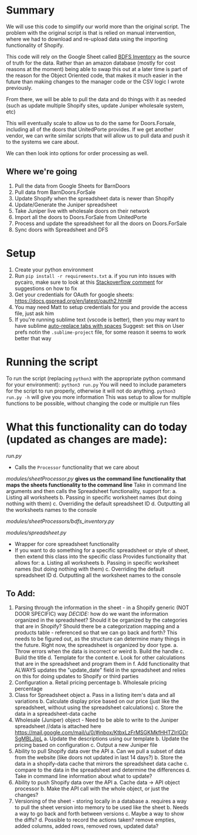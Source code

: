 # Summary
We will use this code to simplify our world more than the original script. The problem with the original script is that is relied on manual intervention, where we had to download and re-upload data using the importing functionality of Shopify.

This code will rely on the Google Sheet called [BDFS Inventory](https://docs.google.com/spreadsheets/d/1RyODmeydoIlMO75xa5wIxHRxqnZWRkDcxWZyp6fK-H8/edit#gid=891609024) as the source of truth for the data. Rather than an amazon database (mostly for cost reasons at the moment) being able to swap this out at a later time is part of the reason for the Object Oriented code, that makes it much easier in the future than making changes to the manager code or the CSV logic I wrote previously.

From there, we will be able to pull the data and do things with it as needed (such as update multiple Shopify sites, update Juniper wholesale system, etc)

This will eventually scale to allow us to do the same for Doors.Forsale, including all of the doors that UnitedPorte provides. If we get another vendor, we can write similar scripts that will allow us to pull data and push it to the systems we care about.

We can then look into options for order processing as well.

## Where we're going
1. Pull the data from Google Sheets for BarnDoors
2. Pull data from BarnDoors.ForSale
3. Update Shopify when the spreadsheet data is newer than Shopify
4. Update/Generate the Juniper spreadsheet
5. Take Juniper live with wholesale doors on their network
6. Import all the doors to Doors.ForSale from UnitedPorte
7. Process and update the spreadsheet for all the doors on Doors.ForSale
8. Sync doors with Spreadsheet and DFS

# Setup
1. Create your python environment
2. Run `pip install -r requirements.txt`
    a. if you run into issues with pycairo, make sure to look at this [Stackoverflow comment](https://stackoverflow.com/a/61164149) for suggestions on how to fix
3. Get your credentials for OAuth for google sheets: https://docs.gspread.org/en/latest/oauth2.html#
4. You may need Matt to setup credentials for you and provide the access file, just ask him
5. If you're running sublime text (vscode is better), then you may want to have sublime [auto-replace tabs with spaces](https://coderwall.com/p/zvyg7a/convert-tabs-to-spaces-on-file-save) Suggest: set this on User prefs notin the `.sublime-project` file, for some reason it seems to work better that way

# Running the script
To run the script (replacing `python3` with the appropriate python command for your environment):
```python3 run.py```
You will need to include parameters for the script to run properly, otherwise it will not do anything.
```python3 run.py -h``` will give you more information
This was setup to allow for multiple functions to be possible, without changing the code or multiple run files


# What this functionality can do today (updated as changes are made):
*run.py*
- Calls the `Processor` functionality that we care about

*modules/sheetProcessor.py*
**gives us the command line functionality that maps the sheets functionality to the command line**
Take in command line arguments and then calls the Spreadsheet functionality, support for:
    a. Listing all worksheets
    b. Passing in specific worksheet names (but doing nothing with them)
    c. Overriding the default spreadsheet ID
    d. Outputting all the worksheets names to the console

*modules/sheetProcessors/bdfs_inventory.py*



*modules/spreadsheet.py*
- Wrapper for core spreadsheet functionality
- If you want to do something for a specific spreadsheet or style of sheet, then extend this class into the specific class
Provides functionality that allows for:
    a. Listing all worksheets
    b. Passing in specific worksheet names (but doing nothing with them)
    c. Overriding the default spreadsheet ID
    d. Outputting all the worksheet names to the console


## To Add:
1. Parsing through the information in the sheet - in a Shopify generic (NOT DOOR SPECIFIC) way
    *DECIDE:* how do we want the information organized in the spreadsheet? Should it be organized by the categories that are in Shopify? Should there be a categorization mapping and a products table - referenced so that we can go back and forth? This needs to be figured out, as the structure can determine many things in the future. Right now, the spreadsheet is organized by door type.
    a. Throw errors when the data is incorrect or weird
    b. Build the handle
    c. Build the title
    d. Template for the content
    e. Look for other calculations that are in the spreadsheet and program them in
    f. Add functionality that ALWAYS updates the "update_date" field in the spreadsheet and relies on this for doing updates to Shopify or third parties
2. Configuration
    a. Retail pricing percentage
    b. Wholesale pricing percentage
3. Class for Spreadsheet object
    a. Pass in a listing item's data and all variations
    b. Calculate display price based on our price (just like the spreadsheet, without using the spreadsheet calculations)
    c. Store the data in a spreadsheet-data cache
4. Wholesale (Juniper) object - Need to be able to write to the Juniper spreadsheet
    //data is attached here https://mail.google.com/mail/u/0/#inbox/KtbxLzFrMSGKMkfHHTZlrlGDrSgMBLJjpL
    a. Update the descriptions using our template
    b. Update the pricing based on configuration
    c. Output a new Juniper file
5. Ability to pull Shopify data over the API
    a. Can we pull a subset of data from the website (like doors not updated in last 14 days?)
    b. Store the data in a shopify-data cache that mirrors the spreadsheet data cache
    c. compare to the data in the spreadsheet and determine the differences
    d. Take in command line information about what to update?
6. Ability to push Shopify data over the API
    a. Cache data -> API object processor
    b. Make the API call with the whole object, or just the changes?
7. Versioning of the sheet - storing locally in a database
    a. requires a way to pull the sheet version into memory to be used like the sheet
    b. Needs a way to go back and forth between versions
    c. Maybe a way to show the diffs?
    d. Possible to record the actions taken? remove empties, added columns, added rows, removed rows, updated data?
